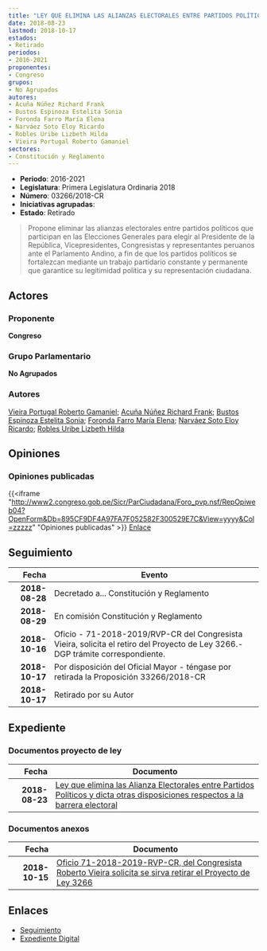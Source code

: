 ```yaml
---
title: "LEY QUE ELIMINA LAS ALIANZAS ELECTORALES ENTRE PARTIDOS POLÍTICOS Y DICTA OTRAS DISPOSICIONES RESPECTO A LA BARRERA ELECTORAL"
date: 2018-08-23
lastmod: 2018-10-17
estados:
- Retirado
periodos:
- 2016-2021
proponentes:
- Congreso
grupos:
- No Agrupados
autores:
- Acuña Núñez Richard Frank
- Bustos Espinoza Estelita Sonia
- Foronda Farro María Elena
- Narváez Soto Eloy Ricardo
- Robles Uribe Lizbeth Hilda
- Vieira Portugal Roberto Gamaniel
sectores:
- Constitución y Reglamento
---
```

- **Periodo**: 2016-2021
- **Legislatura**: Primera Legislatura Ordinaria 2018
- **Número**: 03266/2018-CR
- **Iniciativas agrupadas**: 
- **Estado**: Retirado

> Propone eliminar las alianzas electorales entre partidos políticos que participan en las Elecciones Generales para elegir al Presidente de la República, Vicepresidentes, Congresistas y representantes peruanos ante el Parlamento Andino, a fin de que los partidos políticos se fortalezcan mediante un trabajo partidario constante y permanente que garantice su legitimidad política y su representación ciudadana.


## Actores

### Proponente

**Congreso**

### Grupo Parlamentario

**No Agrupados**

### Autores

[Vieira Portugal Roberto Gamaniel](mailto:mailto:rvieira@congreso.gob.pe); [Acuña Núñez Richard Frank](mailto:mailto:racuna@congreso.gob.pe); [Bustos Espinoza Estelita Sonia](mailto:mailto:ebustos@congreso.gob.pe); [Foronda Farro María Elena](mailto:mailto:mforonda@congreso.gob.pe); [Narváez Soto Eloy Ricardo](mailto:mailto:enarvaez@congreso.gob.pe); [Robles Uribe Lizbeth Hilda](mailto:mailto:lroblesu@congreso.gob.pe)

## Opiniones

### Opiniones publicadas

{{<iframe "http://www2.congreso.gob.pe/Sicr/ParCiudadana/Foro_pvp.nsf/RepOpiweb04?OpenForm&Db=895CF9DF4A97FA7F052582F300529E7C&View=yyyy&Col=zzzzz" "Opiniones publicadas" >}}
[Enlace](http://www2.congreso.gob.pe/Sicr/ParCiudadana/Foro_pvp.nsf/RepOpiweb04?OpenForm&Db=895CF9DF4A97FA7F052582F300529E7C&View=yyyy&Col=zzzzz)


## Seguimiento

| Fecha | Evento |
|------:|--------|
| **2018-08-28** | Decretado a... Constitución y Reglamento |
| **2018-08-29** | En comisión Constitución y Reglamento |
| **2018-10-16** | Oficio - 71-2018-2019/RVP-CR del Congresista Vieira, solicita el retiro del Proyecto de Ley 3266.-DGP trámite correspondiente. |
| **2018-10-17** | Por disposición del Oficial Mayor - téngase por retirada la Proposición 33266/2018-CR |
| **2018-10-17** | Retirado por su Autor |

## Expediente

### Documentos proyecto de ley

| Fecha | Documento |
|------:|-----------|
| **2018-08-23** | [Ley que elimina las Alianza Electorales entre Partidos Políticos y dicta otras disposiciones respectos a la barrera electoral](http://www.leyes.congreso.gob.pe/Documentos/2016_2021/Proyectos_de_Ley_y_de_Resoluciones_Legislativas/PL0326620180823..pdf) |

### Documentos anexos

| Fecha | Documento |
|------:|-----------|
| **2018-10-15** | [Oficio 71-2018-2019-RVP-CR, del Congresista Roberto Vieira solicita se sirva retirar el Proyecto de Ley 3266](http://www.leyes.congreso.gob.pe/Documentos/2016_2021/Oficios/Congresistas/OFICIO-71-2018-2019-RVP-CR.pdf) |

## Enlaces

- [Seguimiento](http://www2.congreso.gob.pe/Sicr/TraDocEstProc/CLProLey2016.nsf/f7fff46988ca05b1052578e100829cc7/35db977b304bab4b052582f3000225d5?OpenDocument)
- [Expediente Digital](http://www2.congreso.gob.pe/Sicr/TraDocEstProc/Expvirt_2011.nsf/visbusqptramdoc1621/03266?opendocument)

